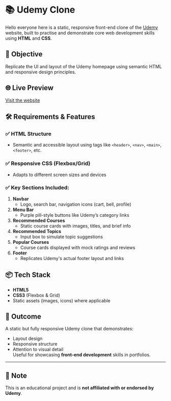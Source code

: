 # 📚 Udemy Clone

Hello everyone here is a static, responsive front-end clone of the [Udemy](https://www.udemy.com/) website, built to practise and demonstrate core web development skills using **HTML** and **CSS**.


## 🎯 Objective

Replicate the UI and layout of the Udemy homepage using semantic HTML and responsive design principles.


## 🌐 Live Preview

[Visit the website](https://dharshiniyay.github.io/Udemy-Clone/)


## 🛠️ Requirements & Features

### ✅ HTML Structure
- Semantic and accessible layout using tags like `<header>`, `<nav>`, `<main>`, `<footer>`, etc.

### ✅ Responsive CSS (Flexbox/Grid)
- Adapts to different screen sizes and devices

### ✅ Key Sections Included:
1. **Navbar**  
   - Logo, search bar, navigation icons (cart, bell, profile)
2. **Menu Bar**  
   - Purple pill-style buttons like Udemy’s category links
3. **Recommended Courses**  
   - Static course cards with images, titles, and brief info
4. **Recommended Topics**  
   - Input box to simulate topic suggestions
5. **Popular Courses**  
   - Course cards displayed with mock ratings and reviews
6. **Footer**  
   - Replicates Udemy's actual footer layout and links


## 📦 Tech Stack

- **HTML5**
- **CSS3** (Flexbox & Grid)
- Static assets (images, icons) where applicable


## 🧾 Outcome

A static but fully responsive Udemy clone that demonstrates:
- Layout design
- Responsive structure
- Attention to visual detail  
Useful for showcasing **front-end development** skills in portfolios.

---

## 📌 Note
This is an educational project and is **not affiliated with or endorsed by Udemy**.


